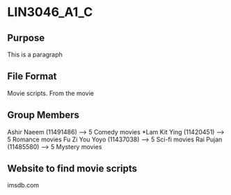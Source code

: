 # LIN3046_A1_C

## Purpose

This is a paragraph



## File Format

Movie scripts. From the movie


## Group Members
Ashir Naeem (11491486) --> 5 Comedy movies 
*Lam Kit Ying (11420451) --> 5 Romance movies
Fu Zi You Yoyo (11437038) --> 5 Sci-fi movies
Rai Pujan (11485580) --> 5 Mystery movies

## Website to find movie scripts
imsdb.com

